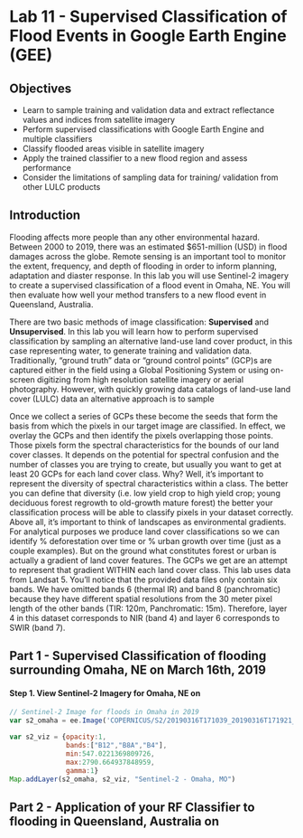 # Lab 11 - Supervised Classification of Flood Events in Google Earth Engine (GEE)

## Objectives
-	Learn to sample training and validation data and extract reflectance values and indices from satellite imagery
-	Perform supervised classifications with Google Earth Engine and multiple classifiers
-	Classify flooded areas visible in satellite imagery
-	Apply the trained classifier to a new flood region and assess performance
- Consider the limitations of sampling data for training/ validation from other LULC products


## Introduction
Flooding affects more people than any other environmental hazard. Between 2000 to 2019, there was an estimated $651-million (USD) in flood damages across the globe. Remote sensing is an important tool to monitor the extent, frequency, and depth of flooding in order to inform planning, adaptation and diaster response. In this lab you will use Sentinel-2 imagery to create a supervised classification of a flood event in Omaha, NE. You will then evaluate how well your method transfers to a new flood event in Queensland, Australia. 


There are two basic methods of image classification: **Supervised** and **Unsupervised**. In this lab you will learn how to perform supervised classification by sampling an alternative land-use land cover product, in this case representing water, to generate training and validation data. Traditionally, “ground truth” data or “ground control points” (GCP)s are captured either in the field using a Global Positioning System or using on-screen digitizing from high resolution satellite imagery or aerial photography. However, with quickly growing data catalogs of land-use land cover (LULC) data an alternative approach is to sample


Once we collect a series of GCPs these become the seeds that form the basis from which the pixels in our target image are classified. In effect, we overlay the GCPs and then identify the pixels overlapping those points. Those pixels form the spectral characteristics for the bounds of our land cover classes. It depends on the potential for spectral confusion and the number of classes you are trying to create, but usually you want to get at least 20 GCPs for each land cover class. Why? Well, it’s important to represent the diversity of spectral characteristics within a class. The better you can define that diversity (i.e. low yield crop to high yield crop; young deciduous forest regrowth to old-growth mature forest) the better your classification process will be able to classify pixels in your dataset correctly. Above all, it’s important to think of landscapes as environmental gradients. For analytical purposes we produce land cover classifications so we can identify % deforestation over time or % urban growth over time (just as a couple examples). But on the ground what constitutes forest or urban is actually a gradient of land cover features. The GCPs we get are an attempt to represent that gradient WITHIN each land cover class.
This lab uses data from Landsat 5. You’ll notice that the provided data files only contain six bands. We have omitted bands 6 (thermal IR) and band 8 (panchromatic) because they have different spatial resolutions from the 30 meter pixel length of the other bands (TIR: 120m, Panchromatic: 15m). Therefore, layer 4 in this dataset corresponds to NIR (band 4) and layer 6 corresponds to SWIR (band 7). 


## Part 1 - Supervised Classification of flooding surrounding Omaha, NE on March 16th, 2019

#### Step 1. View Sentinel-2 Imagery for Omaha, NE on 
```js
// Sentinel-2 Image for floods in Omaha in 2019
var s2_omaha = ee.Image('COPERNICUS/S2/20190316T171039_20190316T171921_T14TQL')

var s2_viz = {opacity:1,
              bands:["B12","B8A","B4"],
              min:547.0221369809726,
              max:2790.664937848959,
              gamma:1}
Map.addLayer(s2_omaha, s2_viz, "Sentinel-2 - Omaha, MO")
```


## Part 2 - Application of your RF Classifier to flooding in Queensland, Australia on 

